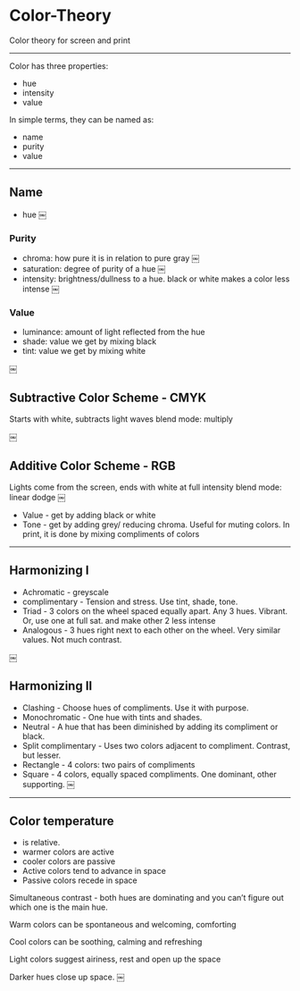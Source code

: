 # Color-Theory
Color theory for screen and print
____________

Color has three properties:

* hue 
* intensity 
* value

In simple terms, they can be named as:

* name
* purity
* value

__________

## Name
- hue
￼
### Purity
- chroma: how pure it is in relation to pure gray
￼
- saturation: degree of purity of a hue
￼
- intensity: brightness/dullness to a hue. black or white makes a color less intense
￼

### Value
- luminance: amount of light reflected from the hue
- shade: value we get by mixing black
- tint: value we get by mixing white

￼

## Subtractive Color Scheme - CMYK
Starts with white, subtracts light waves
blend mode: multiply


￼

## Additive Color Scheme - RGB
Lights come from the screen, ends with white at full intensity
blend mode: linear dodge
￼


* Value - get by adding black or white
* Tone - get by adding grey/ reducing chroma. Useful for muting colors. In print, it is done by mixing compliments of colors

_____

## Harmonizing I

* Achromatic -  greyscale
* complimentary - Tension and stress. Use tint, shade, tone.
* Triad - 3 colors on the wheel spaced equally apart. Any 3 hues. Vibrant. Or, use one at full sat. and make other 2 less intense
* Analogous - 3 hues right next to each other on the wheel. Very similar values. Not much contrast. 

￼

## Harmonizing II

* Clashing - Choose hues of compliments. Use it with purpose.
* Monochromatic - One hue with tints and shades.
* Neutral - A hue that has been diminished by adding its compliment or black. 
* Split complimentary - Uses two colors adjacent to compliment. Contrast, but lesser.
* Rectangle - 4 colors: two pairs of compliments
* Square - 4 colors, equally spaced compliments. One dominant, other supporting.
￼
_____

## Color temperature

- is relative.
- warmer colors are active
- cooler colors are passive
- Active colors tend to advance in space
- Passive colors recede in space

Simultaneous contrast - both hues are dominating and you can’t figure out which one is the main hue.

Warm colors can be spontaneous and welcoming, comforting

Cool colors can be soothing, calming and refreshing

Light colors suggest airiness, rest and open up the space

Darker hues close up space. 
￼
